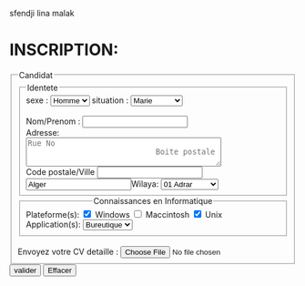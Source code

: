 <!DOCTYPE html>
  <html lang="fr">
	<head>
		<meta charset="UTF-8">
		<title>inscriptionBac</title>
    </head>
	<body>  
	<p>sfendji lina malak</p>
	  <h1>INSCRIPTION:</h1>
		<form methode="GET" action="http://127.PHP">
			<fieldset>
				<legend>Candidat</legend>
					<fieldset>
						<legend>Identete</legend>
							<label>sexe :</label>
								<select name="sexe" >
									<option value="homme" selected>Homme</option>
			                        <option value="femme">Femme</option>
								</select>
							<label>situation :</label>
								<select name="situation">
									<option value="marie" selected>Marie</option>
									<option value="devorce">Devorce</option>
									<option value="celebataire">Celebataire</option>
									<option value="veuf">Veuf</option>
								</select><br><br>
							<label>Nom/Prenom :</label>
							<input type="texte" name="nom_prenom"><br>
							<label>Adresse:</label><br>
							<textarea name="adress" placeholder="Rue No 
							Boite postale" rows="3" cols="40"></textarea><br>
							<label>Code postale/Ville</label>
							<input type="texte" name="codepostale_ville"><input type="texte" value="Alger"><label>Wilaya:</label>
							<select name="wilaya">
								<option value="adrar" selected>01 Adrar</option>
								<option value="alger">16 Alger</option>
								<option value="bouira">10 Bouira</option>
								<option value="blida">09 Blida</option>
								<option value="tizi ouzou">15 Tizi ouzou</option>
								<option value="batna">05 Batna</option>
							</select>
					</fieldset>
					<fieldset>
						<legend align="center">Connaissances en Informatique</legend>
						<label>Plateforme(s):</label>
						<input type="checkbox" name="windows" checked>
						<label>Windows</label>
						<input type="checkbox" name="macintosh">
						<label>Maccintosh</label>
						<input type="checkbox" name="unix" checked>
						<label>Unix</label><br>
						<label>Application(s):</label>
						<select name="Application">
							<option value="bureautique">Bureutique</option>
							<option value="houda">Houda</option>
							<option value="nour">Nour</option>
						</select>
					</fieldset><br>
					<label>Envoyez votre CV detaille :</label>
					<input type="file" accept=".PDF,.DOX">
			</fieldset>
			<input type="submit" value="valider">
			<input type="reset" value="Effacer">
		</form>
	</body>
  </html>
